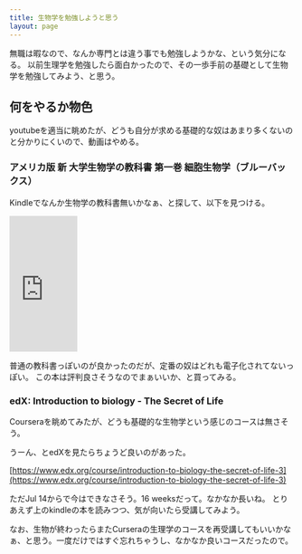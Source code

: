 ```yaml
---
title: 生物学を勉強しようと思う
layout: page
---
```

無職は暇なので、なんか専門とは違う事でも勉強しようかな、という気分になる。
以前生理学を勉強したら面白かったので、その一歩手前の基礎として生物学を勉強してみよう、と思う。

## 何をやるか物色

youtubeを適当に眺めたが、どうも自分が求める基礎的な奴はあまり多くないのと分かりにくいので、動画はやめる。

### アメリカ版 新 大学生物学の教科書 第一巻 細胞生物学（ブルーバックス）

Kindleでなんか生物学の教科書無いかなぁ、と探して、以下を見つける。

<iframe style="width:120px;height:240px;" marginwidth="0" marginheight="0" scrolling="no" frameborder="0" src="https://rcm-fe.amazon-adsystem.com/e/cm?ref=qf_sp_asin_til&t=karino203-22&m=amazon&o=9&p=8&l=as1&IS1=1&detail=1&asins=4065137438&bc1=ffffff&lt1=_top&fc1=333333&lc1=0066c0&bg1=ffffff&f=ifr"> </iframe>

普通の教科書っぽいのが良かったのだが、定番の奴はどれも電子化されてないっぽい。
この本は評判良さそうなのでまぁいいか、と買ってみる。

### edX: Introduction to biology - The Secret of Life

Courseraを眺めてみたが、どうも基礎的な生物学という感じのコースは無さそう。

うーん、とedXを見たらちょうど良いのがあった。

[https://www.edx.org/course/introduction-to-biology-the-secret-of-life-3](https://www.edx.org/course/introduction-to-biology-the-secret-of-life-3)


ただJul 14からで今はできなさそう。16 weeksだって。なかなか長いね。
とりあえず上のkindleの本を読みつつ、気が向いたら受講してみよう。

なお、生物が終わったらまたCurseraの生理学のコースを再受講してもいいかなぁ、と思う。一度だけではすぐ忘れちゃうし、なかなか良いコースだったので。
